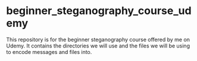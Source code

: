# beginner_steganography_course_udemy
This repository is for the beginner steganography course offered by me on Udemy. It contains the directories we will use and the files we will be using to encode messages and files into.

